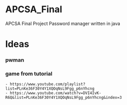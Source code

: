 # APCSA_Final
APCSA Final Project
Password manager written in java

# Ideas

### pwman

### game from tutorial
    - https://www.youtube.com/playlist?list=PLnKe36F30Y4Y1XQOqNsL9Fgg_p6nYhcng
    - https://www.youtube.com/watch?v=DVI4IvK-R6Q&list=PLnKe36F30Y4Y1XQOqNsL9Fgg_p6nYhcng&index=3
